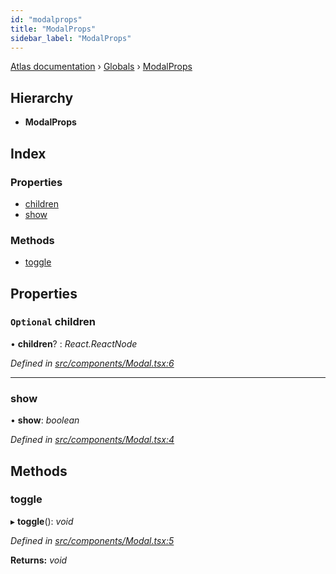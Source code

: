 ```yaml
---
id: "modalprops"
title: "ModalProps"
sidebar_label: "ModalProps"
---
```


[Atlas documentation](../index.md) › [Globals](../globals.md) › [ModalProps](modalprops.md)

## Hierarchy

* **ModalProps**

## Index

### Properties

* [children](modalprops.md#optional-children)
* [show](modalprops.md#show)

### Methods

* [toggle](modalprops.md#toggle)

## Properties

### `Optional` children

• **children**? : *React.ReactNode*

*Defined in [src/components/Modal.tsx:6](https://github.com/chronark/atlas/blob/3be8226/src/components/Modal.tsx#L6)*

___

###  show

• **show**: *boolean*

*Defined in [src/components/Modal.tsx:4](https://github.com/chronark/atlas/blob/3be8226/src/components/Modal.tsx#L4)*

## Methods

###  toggle

▸ **toggle**(): *void*

*Defined in [src/components/Modal.tsx:5](https://github.com/chronark/atlas/blob/3be8226/src/components/Modal.tsx#L5)*

**Returns:** *void*
